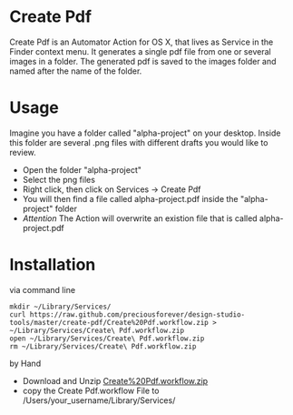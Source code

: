 # Create Pdf

Create Pdf is an Automator Action for OS X, that lives as Service in the Finder context menu.
It generates a single pdf file from one or several images in a folder. The generated pdf is saved to the images folder and named after the name of the folder.

# Usage

Imagine you have a folder called "alpha-project" on your desktop. Inside this folder are several .png files with different drafts you would like to review.

* Open the folder "alpha-project"
* Select the png files
* Right click, then click on Services -> Create Pdf
* You will then find a file called alpha-project.pdf inside the "alpha-project" folder
* _Attention_ The Action will overwrite an existion file that is called alpha-project.pdf

# Installation

via command line
```
mkdir ~/Library/Services/
curl https://raw.github.com/preciousforever/design-studio-tools/master/create-pdf/Create%20Pdf.workflow.zip > ~/Library/Services/Create\ Pdf.workflow.zip
open ~/Library/Services/Create\ Pdf.workflow.zip
rm ~/Library/Services/Create\ Pdf.workflow.zip
```

by Hand

* Download and Unzip [Create%20Pdf.workflow.zip](https://raw.github.com/preciousforever/design-studio-tools/master/create-pdf/Create%20Pdf.workflow.zip)
* copy the Create Pdf.workflow File to /Users/your_username/Library/Services/


